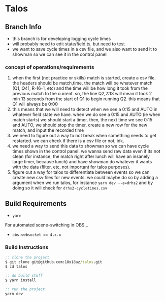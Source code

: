 # Talos
## Branch Info
- this branch is for developing logging cycle times
- will probably need to edit state/field.ts, but need to test
- we want to save cycle times in a csv file, and we also want to send it to showman so we can see it in the control panel
### concept of operations/requirements
1. when the first (not practice or skills) match is started, create a csv file. the headers should be match,time. the match will be whatever match (Q1, Q41, R-16-1, etc) and the time will be how long it took from the previous match to the current. so, the line Q2,2:13 will mean it took 2 min 13 seconds from the start of Q1 to begin running Q2. this means that Q1 will always be 0:00
2. this means that we will need to detect when we see a 0:15 and AUTO in whatever field state we have. when we do see a 0:15 and AUTO (ie when match starts) we should start a timer. then, the next time we see 0:15 and AUTO, we should stop the timer, create a new row for the new match, and input the recorded time
3. we need to figure out a way to not break when something needs to get restarted. we can check if there is a csv file or not, idk. 
4. we need a way to send this data to showman so we can have cycle times shown in the control panel. we wanna send raw data even if its not clean (for instance, the match right after lunch will have an insanely large timer, because lunch) and have showman do whatever it wants with the data (filter, etc, not important for talos purposes).
5. figure out a way for talos to differentiate between events so we can create new csv files for new events. we could maybe do so by adding a argument when we run talos, for instance `yarn dev --e=drhs2` and by doing so it will check for `drhs2-cycletimes.csv` 

## Build Requirements
- `yarn`

For automated scene-switching in OBS...
- `obs-websocket == 4.x.x`
### Build Instructions
```bat
:: clone the project
$ git clone git@github.com:18x18az/talos.git
$ cd talos

:: do build stuff
$ yarn install

:: run the project
yarn dev
```
